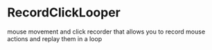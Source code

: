 # RecordClickLooper
mouse movement and click recorder that allows you to record mouse actions and replay them in a loop
